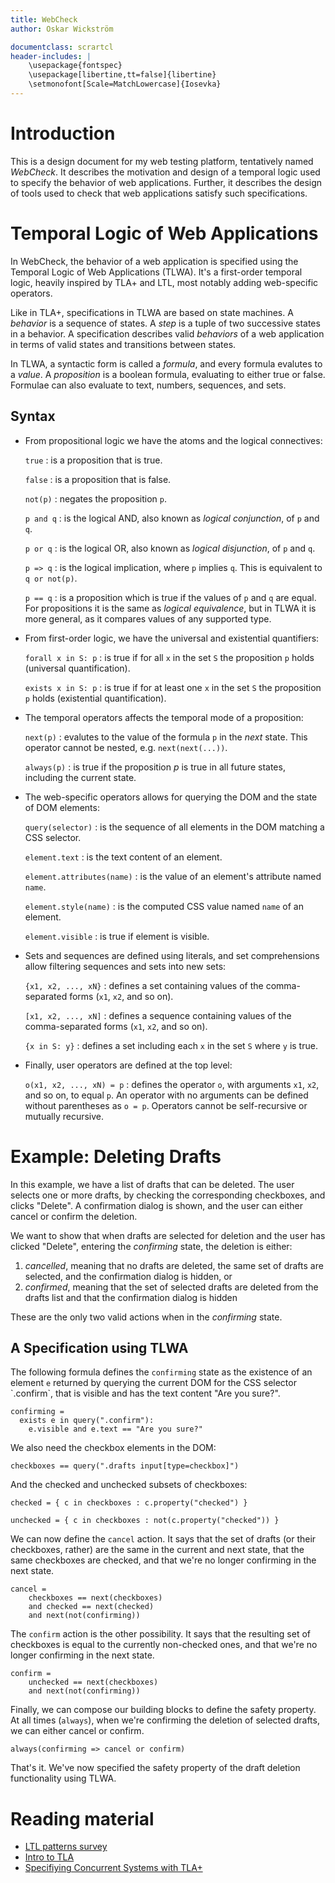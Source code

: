 ```yaml
---
title: WebCheck
author: Oskar Wickström

documentclass: scrartcl
header-includes: |
    \usepackage{fontspec}
    \usepackage[libertine,tt=false]{libertine}
    \setmonofont[Scale=MatchLowercase]{Iosevka}
---
```


# Introduction

This is a design document for my web testing platform, tentatively named
_WebCheck_. It describes the motivation and design of a temporal logic
used to specify the behavior of web applications. Further, it describes
the design of tools used to check that web applications satisfy such
specifications.

# Temporal Logic of Web Applications

In WebCheck, the behavior of a web application is specified using the
Temporal Logic of Web Applications (TLWA). It\'s a first-order temporal
logic, heavily inspired by TLA+ and LTL, most notably adding
web-specific operators.

Like in TLA+, specifications in TLWA are based on state machines. A
*behavior* is a sequence of states. A *step* is a tuple of two
successive states in a behavior. A specification describes valid
*behaviors* of a web application in terms of valid states and
transitions between states.

In TLWA, a syntactic form is called a *formula*, and every formula
evalutes to a *value*. A *proposition* is a boolean formula, evaluating
to either true or false. Formulae can also evaluate to text, numbers,
sequences, and sets.

## Syntax

-   From propositional logic we have the atoms and the logical
    connectives:

    `true`
    :   is a proposition that is true.

    `false`
    :   is a proposition that is false.

    `not(p)`
    :   negates the proposition `p`.

    `p and q`
    :   is the logical AND, also known as *logical conjunction*, of `p`
        and `q`.

    `p or q`
    :   is the logical OR, also known as *logical disjunction*, of `p`
        and `q`.

    `p => q`
    :   is the logical implication, where `p` implies `q`. This is
        equivalent to `q or not(p)`.

    `p == q`
    : is a proposition which is true if the values of `p` and `q` are
      equal. For propositions it is the same as _logical equivalence_,
      but in TLWA it is more general, as it compares values of any
      supported type.

-   From first-order logic, we have the universal and existential
    quantifiers:

    `forall x in S: p`
    :   is true if for all `x` in the set `S` the proposition `p` holds
        (universal quantification).

    `exists x in S: p`
    :   is true if for at least one `x` in the set `S` the proposition
        `p` holds (existential quantification).

-   The temporal operators affects the temporal mode of a proposition:

    `next(p)`
    :   evalutes to the value of the formula `p` in the *next* state.
        This operator cannot be nested, e.g. `next(next(...))`.

    `always(p)`
    :   is true if the proposition $p$ is true in all future states,
        including the current state.

-   The web-specific operators allows for querying the DOM and the state
    of DOM elements:

    `query(selector)`
    :   is the sequence of all elements in the DOM matching a CSS
        selector.

    `element.text`
    :   is the text content of an element.

    `element.attributes(name)`
    :   is the value of an element\'s attribute named `name`.

    `element.style(name)`
    :   is the computed CSS value named `name` of an element.

    `element.visible`
    :   is true if element is visible.

-   Sets and sequences are defined using literals, and set
    comprehensions allow filtering sequences and sets into new sets:

    `{x1, x2, ..., xN}`
    :   defines a set containing values of the comma-separated forms
        (`x1`, `x2`, and so on).

    `[x1, x2, ..., xN]`
    :   defines a sequence containing values of the comma-separated
        forms (`x1`, `x2`, and so on).

    `{x in S: y}`
    :   defines a set including each `x` in the set `S` where `y` is
        true.
-   Finally, user operators are defined at the top level:
    
    `o(x1, x2, ..., xN) = p`
    : defines the operator `o`, with arguments `x1`, `x2`, and so on,
      to equal `p`. An operator with no arguments can be defined
      without parentheses as `o = p`. Operators cannot be
      self-recursive or mutually recursive.

# Example: Deleting Drafts

In this example, we have a list of drafts that can be deleted. The user
selects one or more drafts, by checking the corresponding checkboxes,
and clicks \"Delete\". A confirmation dialog is shown, and the user can
either cancel or confirm the deletion.

We want to show that when drafts are selected for deletion and the user
has clicked \"Delete\", entering the *confirming* state, the deletion is
either:

1.  *cancelled*, meaning that no drafts are deleted, the same set of
    drafts are selected, and the confirmation dialog is hidden, or
2.  *confirmed*, meaning that the set of selected drafts are deleted
    from the drafts list and that the confirmation dialog is hidden

These are the only two valid actions when in the *confirming* state.

## A Specification using TLWA

The following formula defines the `confirming` state as the existence of
an element `e` returned by querying the current DOM for the CSS selector
\`.confirm\`, that is visible and has the text content \"Are you
sure?\".

``` {.python}
confirming = 
  exists e in query(".confirm"):
    e.visible and e.text == "Are you sure?"
```

We also need the checkbox elements in the DOM:

``` {.python}
checkboxes == query(".drafts input[type=checkbox]")
```

And the checked and unchecked subsets of checkboxes:

``` {.python}
checked = { c in checkboxes : c.property("checked") }

unchecked = { c in checkboxes : not(c.property("checked")) }
```

We can now define the `cancel` action. It says that the set of drafts
(or their checkboxes, rather) are the same in the current and next
state, that the same checkboxes are checked, and that we\'re no longer
confirming in the next state.

``` {.python}
cancel =
    checkboxes == next(checkboxes)
    and checked == next(checked)
    and next(not(confirming))
```

The `confirm` action is the other possibility. It says that the
resulting set of checkboxes is equal to the currently non-checked ones,
and that we\'re no longer confirming in the next state.

``` {.python}
confirm = 
    unchecked == next(checkboxes)
    and next(not(confirming))
```

Finally, we can compose our building blocks to define the safety
property. At all times (`always`), when we\'re confirming the deletion
of selected drafts, we can either cancel or confirm.

``` {.python}
always(confirming => cancel or confirm)
```

That\'s it. We\'ve now specified the safety property of the draft
deletion functionality using TLWA.

# Reading material

-   [LTL patterns
    survey](http://santos.cs.ksu.edu/esscass04/papers/patterns-survey.pdf)
-   [Intro to
    TLA](https://lamport.azurewebsites.net/pubs/intro-to-tla.pdf)
-   [Specifiying Concurrent Systems with
    TLA+](https://www.microsoft.com/en-us/research/uploads/prod/2016/12/Specifying-Concurrent-Systems-with-TLA.pdf)
